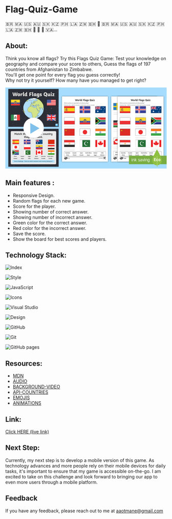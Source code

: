 # Flag-Quiz-Game
🇧🇷 🇲🇦 🇺🇸 🇦🇺 🇸🇰 🇰🇿 🇵🇭 🇱🇦 🇿🇼 🇧🇭 🏴󠁧󠁢󠁷󠁬󠁳󠁿 🇧🇷 🇲🇦 🇺🇸 🇦🇺 🇸🇰 🇰🇿 🇵🇭 🇱🇦 🇿🇼 🇧🇭 🏴󠁧󠁢󠁷󠁬󠁳󠁿 🏴󠁧󠁢󠁥󠁮󠁧󠁿 🏴󠁧󠁢󠁳󠁣󠁴󠁿 🇻🇦...

## About:

Think you know all flags? Try this Flags Quiz Game: Test your knowledge on geography and compare your score to others, Guess the flags of 197 countries from Afghanistan to Zimbabwe.   
You'll get one point for every flag you guess correctly!   
Why not try it yourself? How many have you managed to get right?  
   
![alt text](img/readme.jpg)

  
## Main features :

 * Responsive Design.
 * Random flags for each new game.
 * Score for the player.
 * Showing number of correct answer.
 * Showing number of incorrect answer. 
 * Green color for the correct answer.
 * Red color for the incorrect answer.
 * Save the score.
 * Show the board for best scores and players.

 ## Technology Stack:

 ![Index](https://img.shields.io/badge/HTML5-E34F26?style=for-the-badge&logo=html5&logoColor=white)  

 ![Style](https://img.shields.io/badge/CSS3-1572B6?style=for-the-badge&logo=css3&logoColor=white)   

 ![JavaScript](https://img.shields.io/badge/JavaScript-323330?style=for-the-badge&logo=javascript&logoColor=F7DF1E)   

 ![Icons](https://img.shields.io/badge/Font_Awesome-339AF0?style=for-the-badge&logo=fontawesome&logoColor=white)   

![Visual Studio](https://img.shields.io/badge/VSCode-0078D4?style=for-the-badge&logo=visual%20studio%20code&logoColor=white)   

![Design](https://img.shields.io/badge/Figma-F24E1E?style=for-the-badge&logo=figma&logoColor=white)    

![GitHub](https://img.shields.io/badge/GitHub-100000?style=for-the-badge&logo=github&logoColor=white)   

 ![Git](https://img.shields.io/badge/GIT-E44C30?style=for-the-badge&logo=git&logoColor=white)     

 ![GitHub pages](https://img.shields.io/badge/GitHub%20Pages-222222?style=for-the-badge&logo=GitHub%20Pages&logoColor=white)   


## Resources:

* [MDN](https://developer.mozilla.org/en-US/)
* [AUDIO](https://pixabay.com/music/)
* [BACKGROUND-VIDEO](https://elements.envato.com/?cl=header)
* [API-COUNTRIES](https://restcountries.com)
* [EMOJIS](https://getemoji.com/)
* [ANIMATIONS](https://www.w3schools.com/css/css3_animations.asp)


## Link:  
   
   [Click HERE (live link)](https://otfigo87.github.io/mod1-flag-quiz-game/)

## Next Step:

Currently, my next step is to develop a mobile version of this game. As technology advances and more people rely on their mobile devices for daily tasks, it's important to ensure that my game is accessible on-the-go. 
I am excited to take on this challenge and look forward to bringing our app to even more users through a mobile platform.

## Feedback
  
  If you have any feedback, please reach out to me at aaotmane@gmail.com
